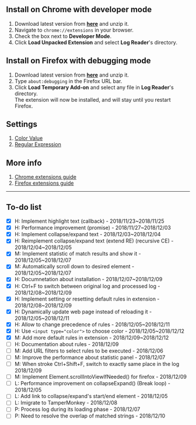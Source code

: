 ## Install on Chrome with developer mode
1. Download latest version from [**here**](https://github.com/LabMemNo003/LogReader/releases) and unzip it.
2. Navigate to `chrome://extensions` in your browser.
3. Check the box next to **Developer Mode**.
4. Click **Load Unpacked Extension** and select **Log Reader**'s directory.

## Install on Firefox with debugging mode
1. Download latest version from [**here**](https://github.com/LabMemNo003/LogReader/releases) and unzip it.
2. Type `about:debugging` in the Firefox URL bar.
3. Click **Load Temporary Add-on** and select any file in **Log Reader**'s directory.  
   The extension will now be installed, and will stay until you restart Firefox.

## Settings
1. [Color Value](https://developer.mozilla.org/en-US/docs/Web/CSS/color_value)
2. [Regular Expression](https://developer.mozilla.org/en-US/docs/Web/JavaScript/Guide/Regular_Expressions)

## More info
1. [Chrome extensions guide](https://developer.chrome.com/extensions)
2. [Firefox extensions guide](https://developer.mozilla.org/en-US/docs/Mozilla/Add-ons/WebExtensions/Your_first_WebExtension)

---

## To-do list
- [x] H: Implement highlight text (callback) - 2018/11/23~2018/11/25
- [x] H: Performance improvement (promise) - 2018/11/27~2018/12/03
- [x] H: Implement collapse/expand text - 2018/12/03~2018/12/04
- [x] H: Reimplement collapse/expand text (extend RE) (recursive CE) - 2018/12/04~2018/12/05
- [x] M: Implement statistic of match results and show it - 2018/12/05~2018/12/07
- [x] M: Automatically scroll down to desired element - 2018/12/05~2018/12/07
- [x] H: Documnetation about installation - 2018/12/07~2018/12/09
- [x] H: Ctrl+F to switch between original log and processed log - 2018/12/08~2018/12/09
- [x] H: Implement setting or resetting default rules in extension - 2018/12/08~2018/12/09
- [x] H: Dynamically update web page instead of reloading it - 2018/12/05~2018/12/11
- [x] H: Allow to change precedence of rules - 2018/12/05~2018/12/11
- [x] H: Use `<input type="color">` to choose color - 2018/12/05~2018/12/12
- [x] M: Add more default rules in extension - 2018/12/09~2018/12/12
- [ ] H: Documentation about rules - 2018/12/09
- [ ] M: Add URL filters to select rules to be executed - 2018/12/06
- [ ] M: Improve the performance about statistic panel - 2018/12/07
- [ ] M: When stroke Ctrl+Shift+F, switch to exactly same place in the log 2018/12/09
- [ ] M: Implement Element.scrollIntoViewIfNeeded() for firefox - 2018/12/09
- [ ] L: Performance improvement on collapseExpand() (Break loop) - 2018/12/05
- [ ] L: Add link to collapse/expand's start/end element - 2018/12/05
- [ ] L: Imigrate to TamperMonkey - 2018/12/08
- [ ] P: Process log during its loading phase - 2018/12/07
- [ ] P: Need to resolve the overlap of matched strings - 2018/12/10
